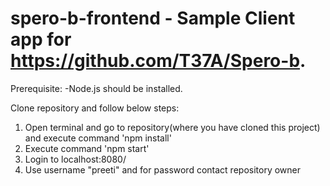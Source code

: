 # spero-b-frontend - Sample Client app for https://github.com/T37A/Spero-b.

Prerequisite: -Node.js should be installed.

Clone repository and follow below steps:
1. Open terminal and go to repository(where you have cloned this project) and execute command 'npm install'
1. Execute command 'npm start'
1. Login to localhost:8080/
1. Use username "preeti" and for password contact repository owner
